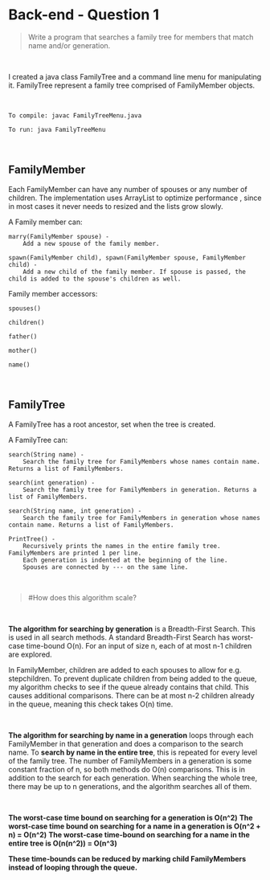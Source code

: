 Back-end - Question 1
=====================
>Write a program that searches a family tree for members that match name and/or generation. 

<br />

I created a java class FamilyTree and a command line menu for manipulating it. FamilyTree represent a family tree comprised of FamilyMember objects.

<br />

    To compile: javac FamilyTreeMenu.java

    To run: java FamilyTreeMenu

<br />

FamilyMember
------------

Each FamilyMember can have any number of spouses or any number of children. The implementation uses ArrayList to optimize performance , since in most cases it never needs to resized and the lists grow slowly.

A Family member can:

    marry(FamilyMember spouse) - 
        Add a new spouse of the family member.
    
    spawn(FamilyMember child), spawn(FamilyMember spouse, FamilyMember child) - 
        Add a new child of the family member. If spouse is passed, the child is added to the spouse's children as well.

Family member accessors:

    spouses()
    
    children()
    
    father()
    
    mother()
    
    name()

<br />

FamilyTree
----------

A FamilyTree has a root ancestor, set when the tree is created.

A FamilyTree can:
    
    search(String name) -
        Search the family tree for FamilyMembers whose names contain name. Returns a list of FamilyMembers.
    
    search(int generation) -
        Search the family tree for FamilyMembers in generation. Returns a list of FamilyMembers.
    
    search(String name, int generation) -
        Search the family tree for FamilyMembers in generation whose names contain name. Returns a list of FamilyMembers.
        
    PrintTree() -
        Recursively prints the names in the entire family tree. FamilyMembers are printed 1 per line. 
        Each generation is indented at the beginning of the line.
        Spouses are connected by --- on the same line.

<br />

>#How does this algorithm scale?

<br />

**The algorithm for searching by generation** is a Breadth-First Search. This is used in all search methods.
A standard Breadth-First Search has worst-case time-bound O(n). For an input of size n, each of at most n-1 children are explored. 


In FamilyMember, children are added to each spouses to allow for e.g. stepchildren. To prevent duplicate children from being added to the queue, my algorithm checks to see if the queue already contains that child. This causes additional comparisons. There can be at most n-2 children already in the queue, meaning this check takes O(n) time.


<br />

**The algorithm for searching by name in a generation** loops through each FamilyMember in that generation and does a comparison to the search name. To **search by name in the entire tree**, this is repeated for every level of the family tree. The number of FamilyMembers in a generation is some constant fraction of n, so both methods do O(n) comparisons. This is in addition to the search for each generation. When searching the whole tree, there may be up to n generations, and the algorithm searches all of them.

<br />

**The worst-case time bound on searching for a generation is O(n^2)**
**The worst-case time bound on searching for a name in a generation is O(n^2 + n) = O(n^2)**
**The worst-case time-bound on searching for a name in the entire tree is O(n(n^2)) = O(n^3)**

**These time-bounds can be reduced by marking child FamilyMembers instead of looping through the queue.**

<br />